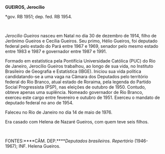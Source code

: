**GUEIROS, Jerocílio**

\*gov. RB 1951; dep. fed. RB 1954.

 

*Jerocílio Gueiros* nasceu em Natal no dia 30 de dezembro de 1914, filho
de Jerônimo Gueiros e Cecília Gueiros. Seu primo, Hélio Gueiros, foi
deputado federal pelo estado do Pará entre 1967 e 1969, senador pelo
mesmo estado entre 1983 e 1987 e governador entre 1987 e 1991.

Formado em estatística pela Pontifícia Universidade Católica (PUC) do
Rio de Janeiro, Jerocílio Gueiros trabalhou, ao longo de sua vida, no
Instituto Brasileiro de Geografia e Estatística (IBGE). Iniciou sua vida
política candidatando-se a uma vaga na Câmara dos Deputados pelo
território federal do Rio Branco, atual estado de Roraima, pela legenda
do Partido Social Progressista (PSP), nas eleições de outubro de 1950.
Contudo, obteve apenas uma suplência. Nomeado governador de Rio Branco,
exerceu este cargo entre fevereiro e outubro de 1951. Exerceu o mandato
de deputado federal no ano de 1954.

Faleceu no Rio de Janeiro no dia 14 de maio de 1976.

Era casado com Helena de Nazaré Gueiros, com quem teve seis filhos.
       

 

FONTES:****CÂM. DEP.*****Deputados brasileiros. Repertório* (1946-1967);
INF. Helena Gueiros.

 
